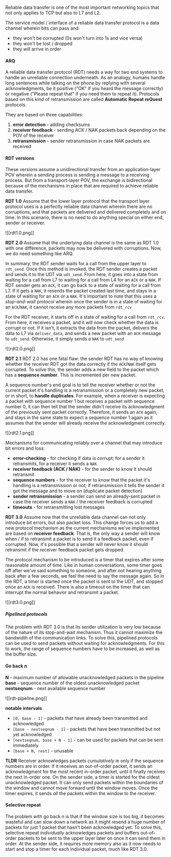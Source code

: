 Reliable data transfer is one of the most important networking topics that not only applies to TCP but also to L7 and L2.

The service model / interface of a reliable data transfer protocol is a data channel wherein bits can pass and:
- they won't be corrupted (0s won't turn into 1s and vice versa)
- they won't be lost / dropped
- they will arrive in order

#### ARQ
A reliable data transfer protocol (RDT) needs a way for two end systems to handle an unreliable connection underneath. As an analogy, humans handle long sentences while talking on the phone by replying with several acknowledgments, be it positive ("OK" if you heard the message correctly) or negative ("Please repeat that" if you need them to repeat it). Protocols based on this kind of retransmission are called **Automatic Repeat reQuest** protocols.

They are based on three capabilities:
1. **error detection** - adding checksums
2. **receiver feedback** - sending ACK / NAK packets back depending on the POV of the receiver
3. **retransmission** - sender retransmission in case NAK packets are received

#### RDT versions
These versions assume a unidirectional transfer from an application-layer POV wherein a sending process is sending a message to a receiving process. But from a transport-layer POV, the exchange is bidirectional because of the mechanisms in place that are required to achieve reliable data transfer.

**RDT 1.0**
Assume that the lower layer protocol that the transport layer protocol uses is a perfectly reliable data channel wherein there are no corruptions, and that packets are delivered and delivered completely and on time. In this scenario, there is no need to do anything special on either end, sender or receiver. 

![[rdt1.0.png]]

**RDT 2.0**
Assume that the underlying data channel is the same as RDT 1.0 with one difference, packets may now be delivered with corruptions. Now, we do need something like ARQ. 

In summary, the RDT sender waits for a call from the upper layer to `rdt_send`. Once this method is invoked, the RDT sender creates a packet and sends it to the UDT via `udt_send`. From here, it goes into a state from waiting for a call from L7 to waiting for a call from L4 for an `ACK` or a `NAK`. If RDT sender gets an `ACK`, it can go back to a state of waiting for a call from L7. If it gets a `NAK`, it resends the packet created last time, and stays in a state of waiting for an `ACK` or a `NAK`. It's important to note that this uses a *stop-and-wait* protocol wherein once the sender is in a state of waiting for an `ACK`/`NAK`, it cannot receive any more packets from `rdt_rcv`

For the RDT receiver, it starts off in a state of waiting for a call from `rdt_rcv`. From here, it receives a packet, and it will now check whether the data is corrupt or not. If it isn't, it extracts the data from the packet, delivers the data to L7 via `deliver_data`, and sends a new packet with an `ACK` message to `udt_send`. Otherwise, it simply sends a `NAK` to `udt_send`

![[rdt2.0.png]]


**RDT 2.1**
RDT 2.0 has one fatal flaw: the sender RDT has no way of knowing whether the receiver RDT got the data correctly if the `ACK`/`NAK` itself gets corrupted. To solve this, the sender adds a new field to the packet which has a **sequence number**. This is incremented per new packet. 

A sequence number's end goal is to tell the receiver whether or not the current packet it's handling is a retransmission or a completely new packet, or in short, to **handle duplicates**. For example, when a receiver is expecting a packet with sequence number 1 but receives a packet with sequence number 0, it can then tell that the sender didn't receive its acknowledgment of the previously sent packet correctly. Therefore, it sends an `ACK` again, and stays in the same state to expect a sequence number 1 again as it assumes that the sender will already receive the acknowledgment correctly.

![[rdt2.1.png]]

Mechanisms for communicating reliably over a channel that may introduce bit errors and loss:
- **error-checking** - for checking if data is corrupt; for a sender it retransmits, for a receiver it sends a `NAK`
- **receiver feedback (ACK / NAK)**  - for the sender to know it should retransmit
- **sequence numbers** - for the receiver to know that the packet it's handling is a retransmission or not; if retransmission it tells the sender it got the message and to move on (duplicate packet detection)
- **sender retransmission** - a sender can send an already-sent packet in case the receiver sends a `NAK` / the receiver feedback is corrupted
- **timeouts** - for retransmitting lost messages

**RDT 3.0**
Assume now that the unreliable data channel can not only introduce bit errors, but also packet loss. This change forces us to add a new protocol mechanism as the current mechanisms we've implemented are based on **receiver feedback**. That is, the only way a sender will know when / if to retransmit a packet is to send it a feedback packet, even if corrupted. Now, it's possible that a sender will never know it should retransmit if the receiver feedback packet gets dropped.

The protocol mechanism to be introduced is a timer that expires after some reasonable amount of time. Like in human conversations, some timer goes off after we've said something to someone, and after not hearing anything back after a few seconds, we feel the need to say the message again. So in the RDT, a timer is started once the packet is sent to the UDT, and stopped once an `ACK` is received. There is also a timeout on the timer that can interrupt the normal behavior and retransmit a packet. 


![[rdt3.0.png]]

##### Pipelined protocols
The problem with RDT 3.0 is that its sender utilization is very low because of the nature of its stop-and-wait mechanism. Thus it cannot maximize the bandwidth of the communication links. To solve this, pipelined protocols can be used to send packets without waiting for acknowledgments. For this to work, the range of sequence numbers have to be increased, as well as the buffer size.

#### Go back n
**N** - maximum number of allowable unacknowledged packets in the pipeline
**base** - sequence number of the oldest unacknowledged packet
**nextseqnum** - next available sequence number 

![[rdt-pipeline.png]]

**notable intervals**
- `[0, base - 1]` - packets that have already been transmitted and acknowledged
- `[base - nextseqnum - 1]` - packets that have been transmitted but not yet acknowledged
- `[nextseqnum, base + N - 1]` - can be used for packets that can be sent immediately
- `[base + N, rest]` - unusable

**TLDR**
Receiver acknowledges packets *cumulatively* ie only if the sequence numbers are in order. If it receives an out-of-order packet, it sends an acknowledgment for the most recent in-order packet, until it finally receives the next in-order one. On the sender side, a timer is started for the oldest unacknowledged packet. It can only send packets within the boundaries of the window and cannot move forward until the window moves. Once the timer expires, it sends *all* the packets within the window to the receiver.

#### Selective repeat
The problem with go back n is that if the window size is too big, it becomes wasteful and can slow down a network as it might resend a huge number of packets for just 1 packet that hasn't been acknowledged yet. To solve this, selective repeat *individually* acknowledges packets and buffers out-of-order packets to be sent to the upper layer later on once it can send them in order. At the sender side, it requires more memory also as it now needs to start and stop a timer for each individual packet, much like RDT 3.0.